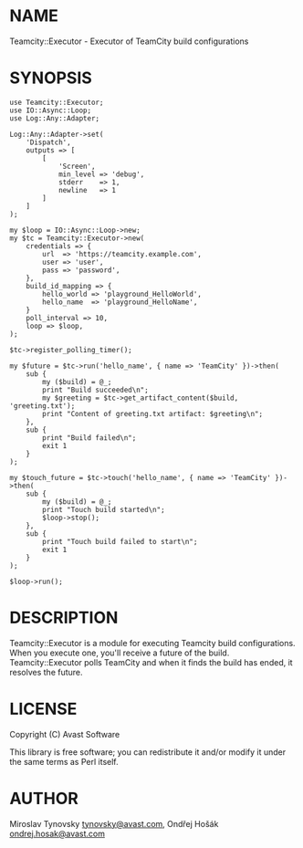 # NAME

Teamcity::Executor - Executor of TeamCity build configurations

# SYNOPSIS

    use Teamcity::Executor;
    use IO::Async::Loop;
    use Log::Any::Adapter;

    Log::Any::Adapter->set(
        'Dispatch',
        outputs => [
            [
                'Screen',
                min_level => 'debug',
                stderr    => 1,
                newline   => 1
            ]
        ]
    );

    my $loop = IO::Async::Loop->new;
    my $tc = Teamcity::Executor->new(
        credentials => {
            url  => 'https://teamcity.example.com',
            user => 'user',
            pass => 'password',
        },
        build_id_mapping => {
            hello_world => 'playground_HelloWorld',
            hello_name  => 'playground_HelloName',
        }
        poll_interval => 10,
        loop => $loop,
    );

    $tc->register_polling_timer();

    my $future = $tc->run('hello_name', { name => 'TeamCity' })->then(
        sub {
            my ($build) = @_;
            print "Build succeeded\n";
            my $greeting = $tc->get_artifact_content($build, 'greeting.txt');
            print "Content of greeting.txt artifact: $greeting\n";
        },
        sub {
            print "Build failed\n";
            exit 1
        }
    );

    my $touch_future = $tc->touch('hello_name', { name => 'TeamCity' })->then(
        sub {
            my ($build) = @_;
            print "Touch build started\n";
            $loop->stop();
        },
        sub {
            print "Touch build failed to start\n";
            exit 1
        }
    );

    $loop->run();

# DESCRIPTION

Teamcity::Executor is a module for executing Teamcity build configurations.
When you execute one, you'll receive a future of the build. Teamcity::Executor
polls TeamCity and when it finds the build has ended, it resolves the future.

# LICENSE

Copyright (C) Avast Software

This library is free software; you can redistribute it and/or modify
it under the same terms as Perl itself.

# AUTHOR

Miroslav Tynovsky <tynovsky@avast.com>, Ondřej Hošák <ondrej.hosak@avast.com>
